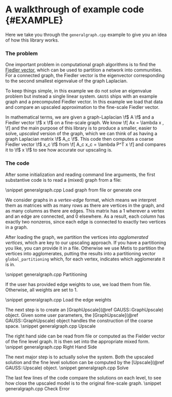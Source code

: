 <!-- BHEADER ++++++++++++++++++++++++++++++++++++++++++++++++++++++++++++++++++
 +
 + Copyright (c) 2018, Lawrence Livermore National Security, LLC.
 + Produced at the Lawrence Livermore National Laboratory.
 + LLNL-CODE-745247. All Rights reserved. See file COPYRIGHT for details.
 +
 + This file is part of smoothG. For more information and source code
 + availability, see https://www.github.com/llnl/smoothG.
 +
 + smoothG is free software; you can redistribute it and/or modify it under the
 + terms of the GNU Lesser General Public License (as published by the Free
 + Software Foundation) version 2.1 dated February 1999.
 +
 +++++++++++++++++++++++++++++++++++++++++++++++++++++++++++++++++++ EHEADER -->

A walkthrough of example code           {#EXAMPLE}
==================

Here we take you through the `generalgraph.cpp` example to give you an idea of how this library works.

### The problem

One important problem in computational graph algorithms is to find the [Fiedler vector](https://en.wikipedia.org/wiki/Algebraic_connectivity),
which can be used to partition a network into communities.
For a connected graph, the Fiedler vector is the eigenvector corresponding to the second smallest eigenvalue of the graph Laplacian.

To keep things simple, in this example we do not solve an eigenvalue problem but instead a single linear system.
`GAUSS` ships with an example graph and a precomputed Fiedler vector.
In this example we load that data and compare an upscaled approximation to the fine-scale Fiedler vector.

In mathematical terms, we are given a graph-Laplacian \f$ A \f$ and a Fiedler vector \f$ x \f$ on a fine-scale graph.
We know
\f[
  Ax = \lambda x ,
\f]
and the main purpose of this library is to produce a smaller, easier to solve, *upscaled* version of the graph,
which we can think of as having a graph Laplacian matrix \f$ A_c \f$.
This code then computes a coarse Fiedler vector \f$ x_c \f$ from
\f[
  A_c x_c = \lambda P^T x
\f]
and compares it to \f$ x \f$ to see how accurate our upscaling is.

### The code

After some initialization and reading command line arguments, the first substantive code is to read a (mixed) graph from a file:

\snippet generalgraph.cpp Load graph from file or generate one

We consider graphs in a *vertex-edge* format, which means we interpret them as matrices with as many rows as there are vertices in the graph,
and as many columns as there are edges.
This matrix has a 1 wherever a vertex and an edge are connected, and 0 elsewhere.
As a result, each column has exactly two nonzeros, since each edge is connected to exactly two vertices in a graph.

After loading the graph, we partition the vertices into *agglomerated vertices*, which are key to our upscaling approach.
If you have a partitioning you like, you can provide it in a file.
Otherwise we use Metis to partition the vertices into agglomerates, putting the results into a partitioning vector `global_partitioning` which,
for each vertex, indicates which agglomerate it is in.

\snippet generalgraph.cpp Partitioning

If the user has provided edge weights to use, we load them from file.  Otherwise, all weights are set to 1.

\snippet generalgraph.cpp Load the edge weights

The next step is to create an [GraphUpscale](@ref GAUSS::GraphUpscale) object.
Given some user parameters, the [GraphUpscale](@ref GAUSS::GraphUpscale) object handles the construction of the coarse space.
\snippet generalgraph.cpp Upscale

The right hand side can be read from file or computed as the Fielder vector of the fine level graph.
It is then set into the appropriate mixed form.
\snippet generalgraph.cpp Right Hand Side

The next major step is to actually solve the system.
Both the upscaled solution and the fine level solution can be computed by the [Upscale](@ref GAUSS::Upscale) object.
\snippet generalgraph.cpp Solve

The last few lines of the code compare the solutions on each level, to see how close the upscaled model is to the original fine-scale graph.
\snippet generalgraph.cpp Check Error

